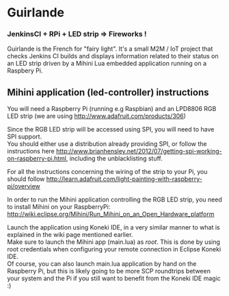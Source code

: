 Guirlande 
============
### JenkinsCI + RPi + LED strip => Fireworks !

Guirlande is the French for "fairy light".
It's a small M2M / IoT project that checks Jenkins CI builds and displays information related to their status on an LED strip driven by a Mihini Lua embedded application running on a Raspbery Pi.


Mihini application (led-controller) instructions
------------------------------------------------

You will need a Raspberry Pi (running e.g Raspbian) and an LPD8806 RGB LED strip (we are using http://www.adafruit.com/products/306)

Since the RGB LED strip will be accessed using SPI, you will need to have SPI support.  
You should either use a distribution already providing SPI, or follow the instructions here http://www.brianhensley.net/2012/07/getting-spi-working-on-raspberry-pi.html, including the unblacklisting stuff.

For all the instructions concerning the wiring of the strip to your Pi, you should follow http://learn.adafruit.com/light-painting-with-raspberry-pi/overview

In order to run the Mihini application controlling the RGB LED strip, you need to install Mihini on your RaspberryPi: http://wiki.eclipse.org/Mihini/Run_Mihini_on_an_Open_Hardware_platform

Launch the application using Koneki IDE, in a very similar manner to what is explained in the wiki page mentioned earlier.  
Make sure to launch the Mihini app (main.lua) as *root*. This is done by using root credentials when configuring your remote connection in Eclipse Koneki IDE.  
Of course, you can also launch main.lua application by hand on the Raspberry Pi, but this is likely going to be more SCP roundtrips between your system and the Pi if you still want to benefit from the Koneki IDE magic :)
